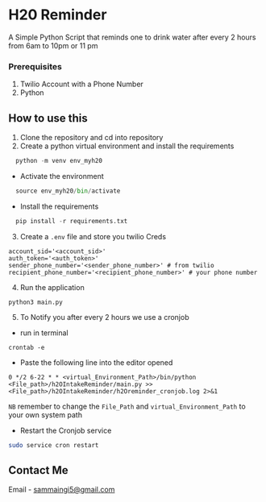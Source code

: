 # H20 Reminder
A Simple Python Script that reminds one to drink water after every 2 hours from 6am to 10pm or 11 pm

### Prerequisites
1. Twilio Account with a Phone Number
2. Python

## How to use this
1. Clone the repository and cd into repository
2. Create a python virtual environment and install the requirements
```python
  python -m venv env_myh20
```
* Activate the environment
```python
  source env_myh20/bin/activate
```
* Install the requirements
```python
  pip install -r requirements.txt
```
3. Create a `.env` file and store you twilio Creds
```
account_sid='<account_sid>'
auth_token='<auth_token>'
sender_phone_number='<sender_phone_number>' # from twilio
recipient_phone_number='<recipient_phone_number>' # your phone number
```
4. Run the application
```
python3 main.py
```

5. To Notify you after every 2 hours we use a cronjob

* run in terminal
```
crontab -e
```
* Paste the following line into the editor opened
```
0 */2 6-22 * * <virtual_Environment_Path>/bin/python <File_path>/h2OIntakeReminder/main.py >> <File_path>/h2OIntakeReminder/h2Oreminder_cronjob.log 2>&1
```
`NB` remember to change the `File_Path` and `virtual_Environment_Path` to your own system path

* Restart the Cronjob service
```bash
sudo service cron restart
```

## Contact Me
Email - sammaingi5@gmail.com


